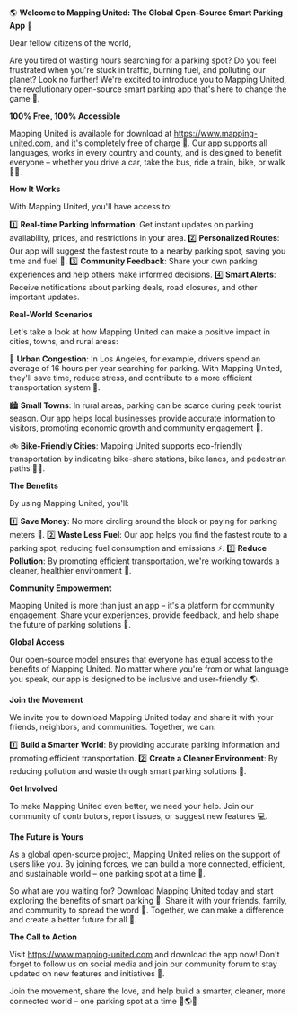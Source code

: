 🌎 **Welcome to Mapping United: The Global Open-Source Smart Parking App** 🚗

Dear fellow citizens of the world,

Are you tired of wasting hours searching for a parking spot? Do you feel frustrated when you're stuck in traffic, burning fuel, and polluting our planet? Look no further! We're excited to introduce you to Mapping United, the revolutionary open-source smart parking app that's here to change the game 🤯.

**100% Free, 100% Accessible**

Mapping United is available for download at https://www.mapping-united.com, and it's completely free of charge 🎁. Our app supports all languages, works in every country and county, and is designed to benefit everyone – whether you drive a car, take the bus, ride a train, bike, or walk 🚴‍♂️.

**How It Works**

With Mapping United, you'll have access to:

1️⃣ **Real-time Parking Information**: Get instant updates on parking availability, prices, and restrictions in your area.
2️⃣ **Personalized Routes**: Our app will suggest the fastest route to a nearby parking spot, saving you time and fuel 💨.
3️⃣ **Community Feedback**: Share your own parking experiences and help others make informed decisions.
4️⃣ **Smart Alerts**: Receive notifications about parking deals, road closures, and other important updates.

**Real-World Scenarios**

Let's take a look at how Mapping United can make a positive impact in cities, towns, and rural areas:

🌆 **Urban Congestion**: In Los Angeles, for example, drivers spend an average of 16 hours per year searching for parking. With Mapping United, they'll save time, reduce stress, and contribute to a more efficient transportation system 🚗.

🏙️ **Small Towns**: In rural areas, parking can be scarce during peak tourist season. Our app helps local businesses provide accurate information to visitors, promoting economic growth and community engagement 🌸.

🚲 **Bike-Friendly Cities**: Mapping United supports eco-friendly transportation by indicating bike-share stations, bike lanes, and pedestrian paths 🚴‍♀️.

**The Benefits**

By using Mapping United, you'll:

1️⃣ **Save Money**: No more circling around the block or paying for parking meters 💸.
2️⃣ **Waste Less Fuel**: Our app helps you find the fastest route to a parking spot, reducing fuel consumption and emissions ⚡️.
3️⃣ **Reduce Pollution**: By promoting efficient transportation, we're working towards a cleaner, healthier environment 🌿.

**Community Empowerment**

Mapping United is more than just an app – it's a platform for community engagement. Share your experiences, provide feedback, and help shape the future of parking solutions 💬.

**Global Access**

Our open-source model ensures that everyone has equal access to the benefits of Mapping United. No matter where you're from or what language you speak, our app is designed to be inclusive and user-friendly 🌎.

**Join the Movement**

We invite you to download Mapping United today and share it with your friends, neighbors, and communities. Together, we can:

1️⃣ **Build a Smarter World**: By providing accurate parking information and promoting efficient transportation.
2️⃣ **Create a Cleaner Environment**: By reducing pollution and waste through smart parking solutions 🌟.

**Get Involved**

To make Mapping United even better, we need your help. Join our community of contributors, report issues, or suggest new features 💻.

**The Future is Yours**

As a global open-source project, Mapping United relies on the support of users like you. By joining forces, we can build a more connected, efficient, and sustainable world – one parking spot at a time 🌈.

So what are you waiting for? Download Mapping United today and start exploring the benefits of smart parking 📲. Share it with your friends, family, and community to spread the word 💬. Together, we can make a difference and create a better future for all 🌟.

**The Call to Action**

Visit https://www.mapping-united.com and download the app now! Don't forget to follow us on social media and join our community forum to stay updated on new features and initiatives 📱.

Join the movement, share the love, and help build a smarter, cleaner, more connected world – one parking spot at a time 🚗🌎💖